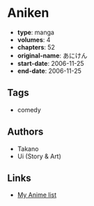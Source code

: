 # Aniken

-   **type**: manga
-   **volumes**: 4
-   **chapters**: 52
-   **original-name**: あにけん
-   **start-date**: 2006-11-25
-   **end-date**: 2006-11-25

## Tags

-   comedy

## Authors

-   Takano
-   Ui (Story & Art)

## Links

-   [My Anime list](https://myanimelist.net/manga/110431/Aniken)
